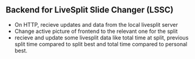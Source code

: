## Backend for LiveSplit Slide Changer (LSSC)

- On HTTP, recieve updates and data from the local livesplit server
- Change active picture of frontend to the relevant one for the split
- recieve and update some livesplit data like total time at split, previous split time compared to split best and total time compared to personal best.
